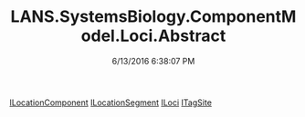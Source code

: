 ﻿---
title: LANS.SystemsBiology.ComponentModel.Loci.Abstract
date: 6/13/2016 6:38:07 PM
---

[ILocationComponent](T-LANS.SystemsBiology.ComponentModel.Loci.Abstract.ILocationComponent.html)
[ILocationSegment](T-LANS.SystemsBiology.ComponentModel.Loci.Abstract.ILocationSegment.html)
[ILoci](T-LANS.SystemsBiology.ComponentModel.Loci.Abstract.ILoci.html)
[ITagSite](T-LANS.SystemsBiology.ComponentModel.Loci.Abstract.ITagSite.html)
